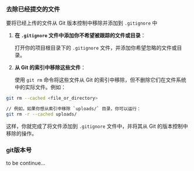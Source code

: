 
### 去除已经提交的文件

要将已经上传的文件从 Git 版本控制中移除并添加到 `.gitignore` 中

1. **在 `.gitignore` 文件中添加你不希望被跟踪的文件或目录**：
    
    打开你的项目根目录下的 `.gitignore` 文件，并添加你希望忽略的文件或目录。

2. **从 Git 的索引中移除这些文件**：
    
    使用 `git rm` 命令将这些文件从 Git 的索引中移除，但不删除它们在文件系统中的实际文件。例如：
    
```bash
git rm --cached <file_or_directory>    

// 例如，如果你想从索引中移除 `uploads/` 目录，你可以运行：
git rm -r --cached uploads/
```

这样，你就完成了将文件添加到 `.gitignore` 文件中，并将其从 Git 的版本控制中移除的操作。


### git版本号

to be continue...

